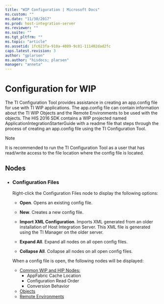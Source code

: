 ```yaml
---
title: "WIP Configuration | Microsoft Docs"
ms.custom: ""
ms.date: "11/30/2017"
ms.prod: host-integration-server
ms.reviewer: ""
ms.suite: ""
ms.tgt_pltfrm: ""
ms.topic: "article"
ms.assetid: 1fc623fa-910a-4089-9c81-111402dad2fc
caps.latest.revision: 3
author: "gplarsen"
ms.author: "hisdocs; plarsen"
manager: "anneta"
---
```

# Configuration for WIP
The TI Configuration Tool provides assistance in creating an app.config file for use with TI WIP applications. The app.config file can contain information about the TI WIP Objects and the Remote Environments to be used with the objects. The HIS 2016 SDK contains a WIP projected named ApplicationIntegrationStarterGuide with a readme file that steps through the process of creating an app.config file using the TI Configuration Tool.

> [!NOTE]
It is recommended to run the TI Configuration Tool as a user that has read/write access to the file location where the config file is located.

## Nodes
* ### **Configuration Files**

    Right-click the Configuration Files node to display the following options:
    - **Open**. Opens an existing config file.
    
    - **New**. Creates a new config file.
    
    - **Import XML Configuration**. Imports XML generated from an older installation of Host Integration Server. This XML file is generated using the TI Manager on the older server.
    
    - **Expand All**. Expand all nodes on all open config files.
    
    - **Collapse All**. Collapse all nodes on all open config files.
    
    When a config file is open, the following nodes will be displayed:
    - [Common WIP and HIP Nodes:](../core/common-wip-and-hip-nodes.md)
        - AppFabric Cache Location
        - Configuration Read Order
        - Conversion Behavior
    - [Objects](../core/wipobjects.md)
    - [Remote Environments](../core/wipremoteenvs.md)